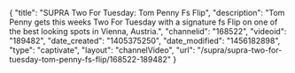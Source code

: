 {
    "title": "SUPRA Two For Tuesday: Tom Penny Fs Flip",
    "description": "Tom Penny gets this weeks Two For Tuesday with a signature fs Flip on one of the best looking spots in Vienna, Austria.",
    "channelid": "168522",
    "videoid": "189482",
    "date_created": "1405375250",
    "date_modified": "1456182898",
    "type": "captivate",
    "layout": "channelVideo",
    "url": "\/supra\/supra-two-for-tuesday-tom-penny-fs-flip\/168522-189482"
}